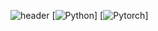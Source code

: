 ![header](https://capsule-render.vercel.app/api?type=Rect&color=auto&height=300&section=header&text=Blind%20T60%20Estimation&fontSize=70&textBg=true)
[![Python](https://img.shields.io/badge/Python-3776AB?style=flat-square&logo=Python&logoColor=yellow)]
[![Pytorch](https://img.shields.io/badge/Pytorch-EE4C2C?style=flat-square&logo=Pytorch&logoColor=black)]

